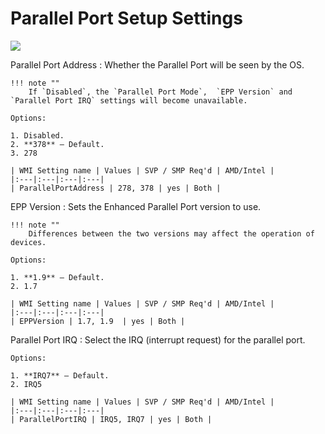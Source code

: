 # Parallel Port Setup Settings #
![](https://cdrt.github.io/mk_docs/ref/bios/settings/thinkstation/img/ts_parallelportsetup.PNG)


Parallel Port Address
:	Whether the Parallel Port will be seen by the OS.

	!!! note ""
		If `Disabled`, the `Parallel Port Mode`,  `EPP Version` and `Parallel Port IRQ` settings will become unavailable.

	Options:

	1. Disabled.
	2. **378** – Default.
	3. 278

	| WMI Setting name | Values | SVP / SMP Req'd | AMD/Intel |
	|:---|:---|:---|:---|
	| ParallelPortAddress | 278, 378 | yes | Both |


EPP Version
:	Sets the Enhanced Parallel Port version to use.

	!!! note ""
		Differences between the two versions may affect the operation of devices.

	Options:

	1. **1.9** – Default.
	2. 1.7

	| WMI Setting name | Values | SVP / SMP Req'd | AMD/Intel |
	|:---|:---|:---|:---|
	| EPPVersion | 1.7, 1.9  | yes | Both |


Parallel Port IRQ
:	Select the IRQ (interrupt request) for the parallel port.

	Options:

	1. **IRQ7** – Default.
	2. IRQ5

	| WMI Setting name | Values | SVP / SMP Req'd | AMD/Intel |
	|:---|:---|:---|:---|
	| ParallelPortIRQ | IRQ5, IRQ7 | yes | Both |

